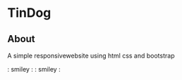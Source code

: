 # TinDog #

## About ##
A simple responsivewebsite using html css and bootstrap

: smiley :  : smiley :